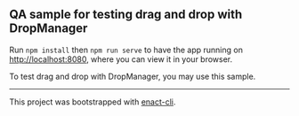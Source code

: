 ## QA sample for testing drag and drop with DropManager

Run `npm install` then `npm run serve` to have the app running on [http://localhost:8080](http://localhost:8080), where you can view it in your browser.

To test drag and drop with DropManager, you may use this sample.

---

This project was bootstrapped with [enact-cli](https://github.com/enactjs/cli).